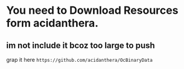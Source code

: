 # You need to Download Resources form acidanthera. 
## im not include it bcoz too large to push

grap it here ``` https://github.com/acidanthera/OcBinaryData ```
